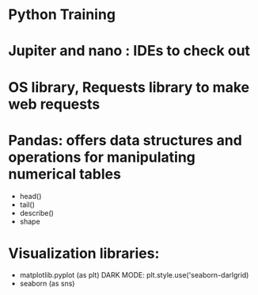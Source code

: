 # Python Training

# Jupiter and nano : IDEs to check out

# OS library, Requests library to make web requests

# Pandas: offers data structures and operations for manipulating numerical tables
* head()
* tail()
* describe()
* shape 

# Visualization libraries: 
* matplotlib.pyplot (as plt) DARK MODE: plt.style.use('seaborn-darlgrid)
* seaborn (as sns)
